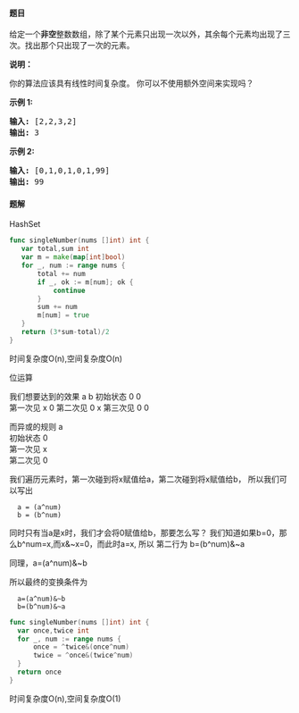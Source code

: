 #### 题目
<p>给定一个<strong>非空</strong>整数数组，除了某个元素只出现一次以外，其余每个元素均出现了三次。找出那个只出现了一次的元素。</p>

<p><strong>说明：</strong></p>

<p>你的算法应该具有线性时间复杂度。 你可以不使用额外空间来实现吗？</p>

<p><strong>示例 1:</strong></p>

<pre><strong>输入:</strong> [2,2,3,2]
<strong>输出:</strong> 3
</pre>

<p><strong>示例&nbsp;2:</strong></p>

<pre><strong>输入:</strong> [0,1,0,1,0,1,99]
<strong>输出:</strong> 99</pre>


 #### 题解
 HashSet
 ```go
func singleNumber(nums []int) int {
	var total,sum int
	var m = make(map[int]bool)
	for _, num := range nums {
		total += num
		if _, ok := m[num]; ok {
			continue
		}
		sum += num
		m[num] = true
	}
	return (3*sum-total)/2
}
```
 时间复杂度O(n),空间复杂度O(n)
 
 位运算
 
 我们想要达到的效果
         a   b
 初始状态  0   0   
 第一次见  x   0
 第二次见  0   x
 第三次见  0   0
 
 而异或的规则
          a   
  初始状态  0      
  第一次见  x   
  第二次见  0   
  
  我们遍历元素时，第一次碰到将x赋值给a，第二次碰到将x赋值给b，
  所以我们可以写出
  ```text
    a = (a^num)
    b = (b^num)
```
  同时只有当a是x时，我们才会将0赋值给b，那要怎么写？
  我们知道如果b=0，那么b^num=x,而x&~x=0，而此时a=x,
  所以 第二行为 b=(b^num)&~a
  
  同理，a=(a^num)&~b
  
  所以最终的变换条件为
  ```text
    a=(a^num)&~b
    b=(b^num)&~a
```
  
  ```go
func singleNumber(nums []int) int {
	var once,twice int
	for _, num := range nums {
		once = ^twice&(once^num)
		twice = ^once&(twice^num)
	}
	return once
}
```
 时间复杂度O(n),空间复杂度O(1)